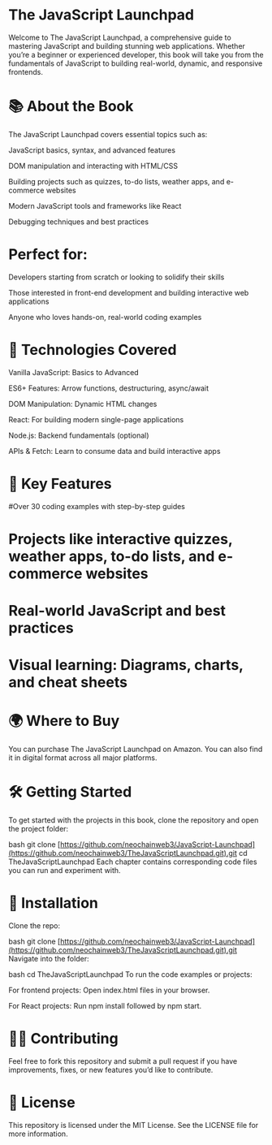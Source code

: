 # The JavaScript Launchpad
Welcome to The JavaScript Launchpad, a comprehensive guide to mastering JavaScript and building stunning web applications. Whether you’re a beginner or experienced developer, this book will take you from the fundamentals of JavaScript to building real-world, dynamic, and responsive frontends.

# 📚 About the Book
The JavaScript Launchpad covers essential topics such as:

JavaScript basics, syntax, and advanced features

DOM manipulation and interacting with HTML/CSS

Building projects such as quizzes, to-do lists, weather apps, and e-commerce websites

Modern JavaScript tools and frameworks like React

Debugging techniques and best practices

# Perfect for:

Developers starting from scratch or looking to solidify their skills

Those interested in front-end development and building interactive web applications

Anyone who loves hands-on, real-world coding examples

# 🔨 Technologies Covered
Vanilla JavaScript: Basics to Advanced

ES6+ Features: Arrow functions, destructuring, async/await

DOM Manipulation: Dynamic HTML changes

React: For building modern single-page applications

Node.js: Backend fundamentals (optional)

APIs & Fetch: Learn to consume data and build interactive apps

# 🚀 Key Features
#Over 30 coding examples with step-by-step guides

# Projects like interactive quizzes, weather apps, to-do lists, and e-commerce websites

# Real-world JavaScript and best practices

# Visual learning: Diagrams, charts, and cheat sheets

# 🌍 Where to Buy
You can purchase The JavaScript Launchpad on Amazon. You can also find it in digital format across all major platforms.

# 🛠️ Getting Started
To get started with the projects in this book, clone the repository and open the project folder:

bash
git clone [https://github.com/neochainweb3/JavaScript-Launchpad](https://github.com/neochainweb3/TheJavaScriptLaunchpad.git).git
cd TheJavaScriptLaunchpad
Each chapter contains corresponding code files you can run and experiment with.

# 📖 Installation
Clone the repo:

bash
git clone [https://github.com/neochainweb3/JavaScript-Launchpad](https://github.com/neochainweb3/TheJavaScriptLaunchpad.git).git
Navigate into the folder:

bash
cd TheJavaScriptLaunchpad
To run the code examples or projects:

For frontend projects: Open index.html files in your browser.

For React projects: Run npm install followed by npm start.

# 🧑‍💻 Contributing
Feel free to fork this repository and submit a pull request if you have improvements, fixes, or new features you’d like to contribute.

# 📝 License
This repository is licensed under the MIT License. See the LICENSE file for more information.
